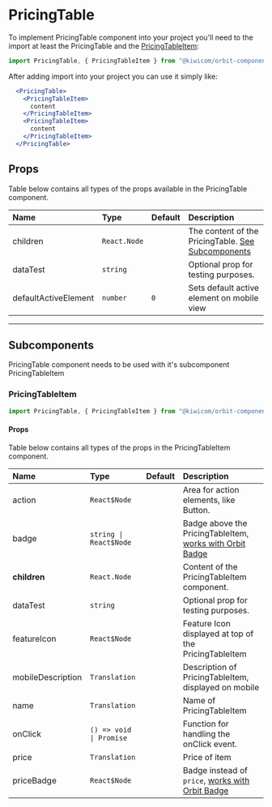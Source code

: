 # PricingTable
To implement PricingTable component into your project you'll need to the import at least the PricingTable and the [PricingTableItem](#pricingTableItem):
```jsx
import PricingTable, { PricingTableItem } from "@kiwicom/orbit-components/lib/PricingTable";
```

After adding import into your project you can use it simply like:
```jsx
  <PricingTable>
    <PricingTableItem>
      content
    </PricingTableItem>
    <PricingTableItem>
      content
    </PricingTableItem>
  </PricingTable>
```

## Props
Table below contains all types of the props available in the PricingTable component.

| Name                  | Type                        | Default         | Description                      |
| :-------------------- | :-------------------------- | :-------------- | :------------------------------- |
| children              | `React.Node`                |                 | The content of the PricingTable. [See Subcomponents](#subcomponents)
| dataTest              | `string`                    |                 | Optional prop for testing purposes.
| defaultActiveElement  | `number`                    | `0`             | Sets default active element on mobile view 


---

## Subcomponents
PricingTable component needs to be used with it's subcomponent PricingTableItem

### PricingTableItem
```jsx
import PricingTable, { PricingTableItem } from "@kiwicom/orbit-components/lib/PricingTable";
```

#### Props
Table below contains all types of the props in the PricingTableItem component.

| Name              | Type                   | Default     | Description                      |
| :---------------- | :--------------------- | :---------- | :------------------------------- |
| action            | `React$Node`           |             | Area for action elements, like Button.
| badge             | `string \| React$Node` |             | Badge above the PricingTableItem, [works with Orbit Badge](../Badge/README.md)
| **children**      | `React.Node`           |             | Content of the PricingTableItem component.
| dataTest          | `string`               |             | Optional prop for testing purposes.
| featureIcon       | `React$Node`           |             | Feature Icon displayed at top of the PricingTableItem
| mobileDescription | `Translation`          |             | Description of PricingTableItem, displayed on mobile
| name              | `Translation`          |             | Name of PricingTableItem
| onClick           | `() => void \| Promise`|             | Function for handling the onClick event.
| price             | `Translation`          |             | Price of item
| priceBadge        | `React$Node`           |             | Badge instead of `price`, [works with Orbit Badge](../Badge/README.md)







